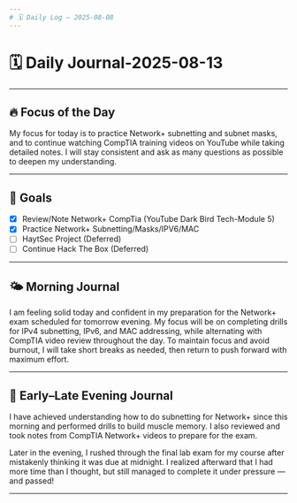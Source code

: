 ```yaml
---
# 🗓️ Daily Log — 2025-08-08
---
```

# 🗓️ Daily Journal-2025-08-13

---
## 🔥 Focus of the Day

My focus for today is to practice Network+ subnetting and subnet masks, and to continue watching CompTIA training videos on YouTube while taking detailed notes. I will stay consistent and ask as many questions as possible to deepen my understanding.

---
## 🎯 Goals
- [x] Review/Note Network+ CompTia (YouTube Dark Bird Tech-Module 5)
- [x] Practice Network+ Subnetting/Masks/IPV6/MAC
- [ ] HaytSec Project (Deferred)
- [ ] Continue Hack The Box (Deferred)

---
## 🌤️ Morning Journal

I am feeling solid today and confident in my preparation for the Network+ exam scheduled for tomorrow evening. My focus will be on completing drills for IPv4 subnetting, IPv6, and MAC addressing, while alternating with CompTIA video review throughout the day. To maintain focus and avoid burnout, I will take short breaks as needed, then return to push forward with maximum effort.

---
## 🌙 Early–Late Evening Journal

I have achieved understanding how to do subnetting for Network+ since this morning and performed drills to build muscle memory. I also reviewed and took notes from CompTIA Network+ videos to prepare for the exam.  

Later in the evening, I rushed through the final lab exam for my course after mistakenly thinking it was due at midnight. I realized afterward that I had more time than I thought, but still managed to complete it under pressure — and passed!


---



